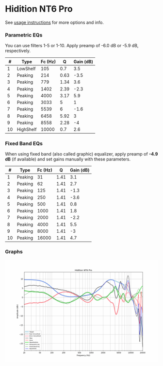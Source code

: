 # Hidition NT6 Pro
See [usage instructions](https://github.com/jaakkopasanen/AutoEq#usage) for more options and info.

### Parametric EQs
You can use filters 1-5 or 1-10. Apply preamp of -6.0 dB or -5.9 dB, respectively.

|   # | Type      |   Fc (Hz) |    Q |   Gain (dB) |
|-----|-----------|-----------|------|-------------|
|   1 | LowShelf  |       105 | 0.7  |         3.5 |
|   2 | Peaking   |       214 | 0.63 |        -3.5 |
|   3 | Peaking   |       779 | 1.34 |         3.6 |
|   4 | Peaking   |      1402 | 2.39 |        -2.3 |
|   5 | Peaking   |      4000 | 3.17 |         5.9 |
|   6 | Peaking   |      3033 | 5    |         1   |
|   7 | Peaking   |      5539 | 6    |        -1.6 |
|   8 | Peaking   |      6458 | 5.92 |         3   |
|   9 | Peaking   |      8558 | 2.28 |        -4   |
|  10 | HighShelf |     10000 | 0.7  |         2.6 |

### Fixed Band EQs
When using fixed band (also called graphic) equalizer, apply preamp of **-4.9 dB** (if available) and set gains manually with these parameters.

|   # | Type    |   Fc (Hz) |    Q |   Gain (dB) |
|-----|---------|-----------|------|-------------|
|   1 | Peaking |        31 | 1.41 |         3.1 |
|   2 | Peaking |        62 | 1.41 |         2.7 |
|   3 | Peaking |       125 | 1.41 |        -1.3 |
|   4 | Peaking |       250 | 1.41 |        -3.6 |
|   5 | Peaking |       500 | 1.41 |         0.8 |
|   6 | Peaking |      1000 | 1.41 |         1.8 |
|   7 | Peaking |      2000 | 1.41 |        -2.2 |
|   8 | Peaking |      4000 | 1.41 |         5.5 |
|   9 | Peaking |      8000 | 1.41 |        -3   |
|  10 | Peaking |     16000 | 1.41 |         4.7 |

### Graphs
![](./Hidition%20NT6%20Pro.png)
